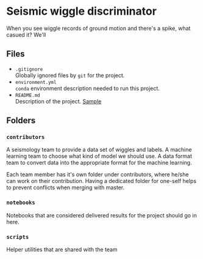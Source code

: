 # Seismic wiggle discriminator

When you see wiggle records of ground motion and there's a spike, what casued it?  We'll 

## Files

* `.gitignore`
<br> Globally ignored files by `git` for the project.
* `environment.yml`
<br> `conda` environment description needed to run this project.
* `README.md`
<br> Description of the project. [Sample](https://geohackweek.github.io/wiki/github_project_management.html#project-guidelines)

## Folders

### `contributors`
A seismology team to provide a data set of wiggles and labels.
A machine learning team to choose what kind of model we should use.
A data format team to convert data into the appropriate format for the machine learning.

Each team member has it's own folder under contributors, where he/she can
work on their contribution. Having a dedicated folder for one-self helps to 
prevent conflicts when merging with master.

### `notebooks`
Notebooks that are considered delivered results for the project should go in
here.

### `scripts`
Helper utilities that are shared with the team

